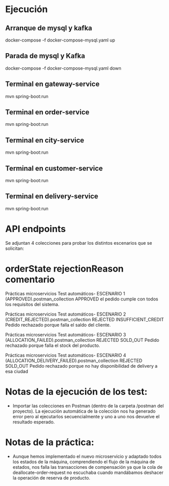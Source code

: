# Ejecución

## Arranque de mysql y kafka
docker-compose -f docker-compose-mysql.yaml up

## Parada de mysql y Kafka
docker-compose -f docker-compose-mysql.yaml down

## Terminal en gateway-service
mvn spring-boot:run

## Terminal en order-service
mvn spring-boot:run

## Terminal en city-service
mvn spring-boot:run

## Terminal en customer-service
mvn spring-boot:run

## Terminal en delivery-service
mvn spring-boot:run

# API endpoints

Se adjuntan 4 colecciones para probar los distintos escenarios que se solicitan: 

# orderState    rejectionReason    comentario
  Prácticas microservicios Test automáticos- ESCENARIO 1 (APPROVED).postman_collection
  APPROVED                             el pedido cumple con todos los requisitos del sistema. 

  Prácticas microservicios Test automáticos- ESCENARIO 2 (CREDIT_REJECTED).postman_collection
  REJECTED        INSUFFICIENT_CREDIT             Pedido rechazado porque falla el saldo del cliente.

  Prácticas microservicios Test automáticos- ESCENARIO 3 (ALLOCATION_FAILED).postman_collection
  REJECTED        SOLD_OUT       Pedido rechazado porque falla el stock del producto.   

  Prácticas microservicios Test automáticos- ESCENARIO 4 (ALLOCATION_DELIVERY_FAILED).postman_collection
  REJECTED        SOLD_OUT      Pedido rechazado porque no hay disponibilidad de delivery a esa ciudad 
 
# Notas de la ejecución de los test: 

- Importar las colecciones en Postman (dentro de la carpeta /postman del proyecto). La ejecución automática de la colección nos ha generado error pero al ejecutarlos secuencialmente y uno a uno nos devuelve el resultado esperado.


# Notas de la práctica: 

- Aunque hemos implementado el nuevo microservicio y adaptado todos los estados de la máquina, comprendiendo el flujo de la máquina de estados, nos falla las transacciones de compensación ya que la cola de deallocate-order-request no escuchaba cuando mandábamos deshacer la operación de reserva de producto.